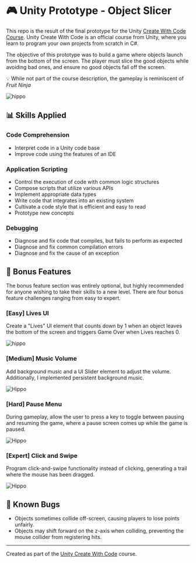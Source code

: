 # 🎮 Unity Prototype - Object Slicer
This repo is the result of the final prototype for the Unity [Create With Code Course](https://learn.unity.com/course/create-with-code).
Unity Create With Code is an official course from Unity, where you learn to program your own projects from scratch in C#.

The objective of this prototype was to build a game where objects launch from the bottom of the screen. The player must slice the good objects while avoiding bad ones, and ensure no good objects fall off the screen.

💡 While not part of the course description, the gameplay is reminiscent of *Fruit Ninja*


![hippo](https://github.com/user-attachments/assets/31ff3a6d-bd69-480e-89bf-ea02127d6033)

## 📊 Skills Applied
### Code Comprehension
- Interpret code in a Unity code base
- Improve code using the features of an IDE
### Application Scripting
- Control the execution of code with common logic structures
- Compose scripts that utilize various APIs
- Implement appropriate data types
- Write code that integrates into an existing system
- Cultivate a code style that is efficient and easy to read
- Prototype new concepts
### Debugging
- Diagnose and fix code that compiles, but fails to perform as expected
- Diagnose and fix common compilation errors
- Diagnose and fix the cause of an exception

## 🌟 Bonus Features
The bonus feature section was entirely optional, but highly recommended for anyone wishing to take their skills to a new level.
There are four bonus feature challenges ranging from easy to expert.

### [Easy] Lives UI
Create a "Lives" UI element that counts down by 1 when an object leaves the bottom of the screen and triggers Game Over when Lives reaches 0.


![hippo](https://github.com/user-attachments/assets/31ff3a6d-bd69-480e-89bf-ea02127d6033)

### [Medium] Music Volume
Add background music and a UI Slider element to adjust the volume. Additionally, I implemented persistent background music.


![Hippo](https://github.com/user-attachments/assets/9a98bdb4-24b5-4452-be3f-78f4c0d6b724)

### [Hard] Pause Menu
During gameplay, allow the user to press a key to toggle between pausing and resuming the game, where a pause screen comes up while the game is paused. 

![Hippo](https://github.com/user-attachments/assets/ebe4ca6c-6033-4f65-b5f7-8160bafb2189)

### [Expert] Click and Swipe
Program click-and-swipe functionality instead of clicking, generating a trail where the mouse has been dragged.

![Hippo](https://github.com/user-attachments/assets/fef4b412-03a9-4f18-b2dc-6c65194e4fae)



## 🐞 Known Bugs
- Objects sometimes collide off-screen, causing players to lose points unfairly.
- Objects may shift forward on the z-axis when colliding, preventing the mouse collider from registering hits.

---
Created as part of the [Unity Create With Code](https://learn.unity.com/course/create-with-code) course.
